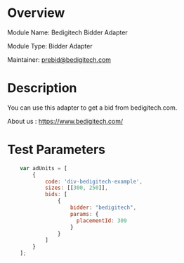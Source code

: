 # Overview

Module Name: Bedigitech Bidder Adapter

Module Type: Bidder Adapter

Maintainer: prebid@bedigitech.com

# Description

You can use this adapter to get a bid from bedigitech.com.

About us : https://www.bedigitech.com/


# Test Parameters
```javascript
    var adUnits = [
        {
            code: 'div-bedigitech-example',
            sizes: [[300, 250]],
            bids: [
                {
                    bidder: "bedigitech",
                    params: {
                      placementId: 309
                    }
                }
            ]
        }
    ];
```
